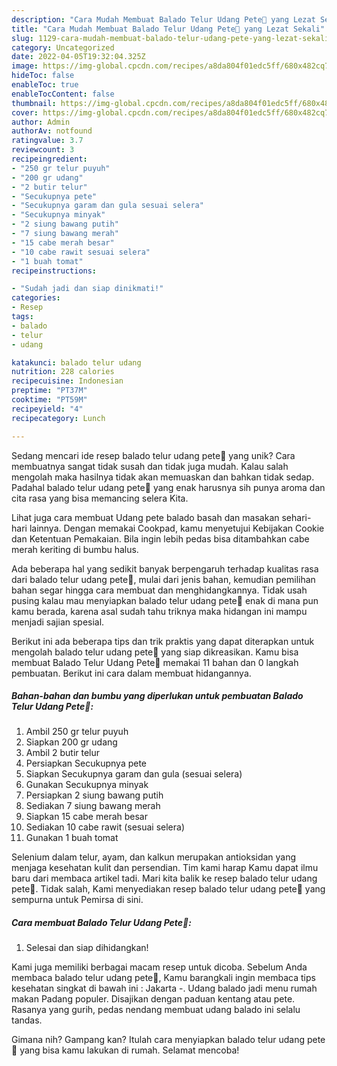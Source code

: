 ```yaml
---
description: "Cara Mudah Membuat Balado Telur Udang Pete🍱 yang Lezat Sekali"
title: "Cara Mudah Membuat Balado Telur Udang Pete🍱 yang Lezat Sekali"
slug: 1129-cara-mudah-membuat-balado-telur-udang-pete-yang-lezat-sekali
category: Uncategorized
date: 2022-04-05T19:32:04.325Z
image: https://img-global.cpcdn.com/recipes/a8da804f01edc5ff/680x482cq70/balado-telur-udang-pete-foto-resep-utama.jpg
hideToc: false
enableToc: true
enableTocContent: false
thumbnail: https://img-global.cpcdn.com/recipes/a8da804f01edc5ff/680x482cq70/balado-telur-udang-pete-foto-resep-utama.jpg
cover: https://img-global.cpcdn.com/recipes/a8da804f01edc5ff/680x482cq70/balado-telur-udang-pete-foto-resep-utama.jpg
author: Admin
authorAv: notfound
ratingvalue: 3.7
reviewcount: 3
recipeingredient:
- "250 gr telur puyuh"
- "200 gr udang"
- "2 butir telur"
- "Secukupnya pete"
- "Secukupnya garam dan gula sesuai selera"
- "Secukupnya minyak"
- "2 siung bawang putih"
- "7 siung bawang merah"
- "15 cabe merah besar"
- "10 cabe rawit sesuai selera"
- "1 buah tomat"
recipeinstructions:

- "Sudah jadi dan siap dinikmati!"
categories:
- Resep
tags:
- balado
- telur
- udang

katakunci: balado telur udang 
nutrition: 228 calories
recipecuisine: Indonesian
preptime: "PT37M"
cooktime: "PT59M"
recipeyield: "4"
recipecategory: Lunch

---
```





Sedang mencari ide resep balado telur udang pete🍱 yang unik? Cara membuatnya sangat tidak susah dan tidak juga mudah. Kalau salah mengolah maka hasilnya tidak akan memuaskan dan bahkan tidak sedap. Padahal balado telur udang pete🍱 yang enak harusnya sih punya aroma dan cita rasa yang bisa memancing selera Kita.





Lihat juga cara membuat Udang pete balado basah dan masakan sehari-hari lainnya. Dengan memakai Cookpad, kamu menyetujui Kebijakan Cookie dan Ketentuan Pemakaian. Bila ingin lebih pedas bisa ditambahkan cabe merah keriting di bumbu halus.

Ada beberapa hal yang sedikit banyak berpengaruh terhadap kualitas rasa dari balado telur udang pete🍱, mulai dari jenis bahan, kemudian pemilihan bahan segar hingga cara membuat dan menghidangkannya. Tidak usah pusing kalau mau menyiapkan balado telur udang pete🍱 enak di mana pun kamu berada, karena asal sudah tahu triknya maka hidangan ini mampu menjadi sajian spesial.






Berikut ini ada beberapa tips dan trik praktis yang dapat diterapkan untuk mengolah balado telur udang pete🍱 yang siap dikreasikan. Kamu bisa membuat Balado Telur Udang Pete🍱 memakai 11 bahan dan 0 langkah pembuatan. Berikut ini cara dalam membuat hidangannya.

<!--inarticleads1-->

##### Bahan-bahan dan bumbu yang diperlukan untuk pembuatan Balado Telur Udang Pete🍱:

1. Ambil 250 gr telur puyuh
1. Siapkan 200 gr udang
1. Ambil 2 butir telur
1. Persiapkan Secukupnya pete
1. Siapkan Secukupnya garam dan gula (sesuai selera)
1. Gunakan Secukupnya minyak
1. Persiapkan 2 siung bawang putih
1. Sediakan 7 siung bawang merah
1. Siapkan 15 cabe merah besar
1. Sediakan 10 cabe rawit (sesuai selera)
1. Gunakan 1 buah tomat


Selenium dalam telur, ayam, dan kalkun merupakan antioksidan yang menjaga kesehatan kulit dan persendian. Tim kami harap Kamu dapat ilmu baru dari membaca artikel tadi. Mari kita balik ke resep balado telur udang pete🍱. Tidak salah, Kami menyediakan resep balado telur udang pete🍱 yang sempurna untuk Pemirsa di sini. 

<!--inarticleads2-->

##### Cara membuat Balado Telur Udang Pete🍱:


1. Selesai dan siap dihidangkan!

Kami juga memiliki berbagai macam resep untuk dicoba. Sebelum Anda membaca balado telur udang pete🍱, Kamu barangkali ingin membaca tips kesehatan singkat di bawah ini : Jakarta -. Udang balado jadi menu rumah makan Padang populer. Disajikan dengan paduan kentang atau pete. Rasanya yang gurih, pedas nendang membuat udang balado ini selalu tandas. 

Gimana nih? Gampang kan? Itulah cara menyiapkan balado telur udang pete🍱 yang bisa kamu lakukan di rumah. Selamat mencoba!
